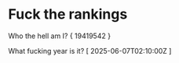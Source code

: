 # Fuck the rankings

Who the hell am I?
{ 19419542 }

What fucking year is it?
[ 2025-06-07T02:10:00Z ]
